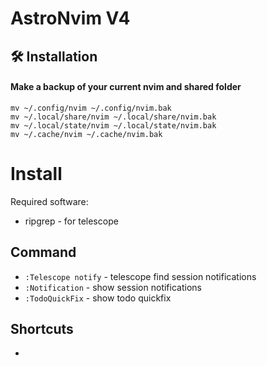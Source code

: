 # AstroNvim V4

## 🛠️ Installation

#### Make a backup of your current nvim and shared folder

```shell
mv ~/.config/nvim ~/.config/nvim.bak
mv ~/.local/share/nvim ~/.local/share/nvim.bak
mv ~/.local/state/nvim ~/.local/state/nvim.bak
mv ~/.cache/nvim ~/.cache/nvim.bak
```

# Install

Required software:

- ripgrep - for telescope

## Command

- `:Telescope notify` - telescope find session notifications
- `:Notification` - show session notifications
- `:TodoQuickFix` - show todo quickfix

## Shortcuts

-
